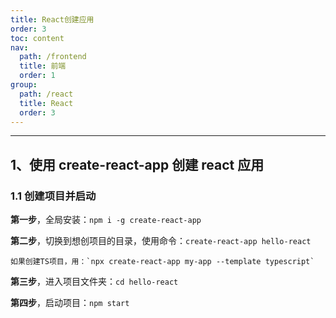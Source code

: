 ```yaml
---
title: React创建应用
order: 3
toc: content
nav:
  path: /frontend
  title: 前端
  order: 1
group:
  path: /react
  title: React
  order: 3
---
```


---

## 1、使用 create-react-app 创建 react 应用

### 1.1 创建项目并启动

**第一步**，全局安装：`npm i -g create-react-app`

**第二步**，切换到想创项目的目录，使用命令：`create-react-app hello-react`

    如果创建TS项目，用：`npx create-react-app my-app --template typescript`

**第三步**，进入项目文件夹：`cd hello-react`

**第四步**，启动项目：`npm start`

